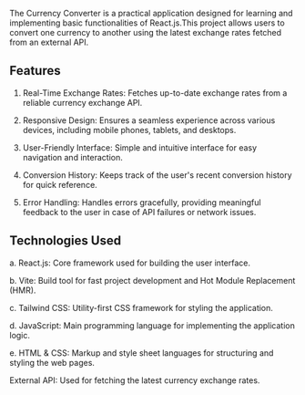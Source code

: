The Currency Converter is a practical application designed for learning and implementing basic functionalities of React.js.This project allows users to convert one currency to another using the latest exchange rates fetched from an external API.

## Features
1. Real-Time Exchange Rates: Fetches up-to-date exchange rates from a reliable currency exchange API.

2. Responsive Design: Ensures a seamless experience across various devices, including mobile phones, tablets, and desktops.

3. User-Friendly Interface: Simple and intuitive interface for easy navigation and interaction.

4. Conversion History: Keeps track of the user's recent conversion history for quick reference.

5. Error Handling: Handles errors gracefully, providing meaningful feedback to the user in case of API failures or network issues.

## Technologies Used

a. React.js: Core framework used for building the user interface.

b. Vite: Build tool for fast project development and Hot Module Replacement (HMR).

c. Tailwind CSS: Utility-first CSS framework for styling the application.

d. JavaScript: Main programming language for implementing the application logic.

e. HTML & CSS: Markup and style sheet languages for structuring and styling the web pages.

External API: Used for fetching the latest currency exchange rates.
